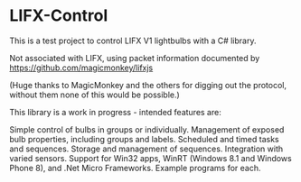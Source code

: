 LIFX-Control
============

This is a test project to control LIFX V1 lightbulbs with a C# library.  

Not associated with LIFX, using packet information documented by https://github.com/magicmonkey/lifxjs 

(Huge thanks to MagicMonkey and the others for digging out the protocol, without them none of this would be possible.)

This library is a work in progress - intended features are:

Simple control of bulbs in groups or individually.
Management of exposed bulb properties, including groups and labels.
Scheduled and timed tasks and sequences.
Storage and management of sequences.
Integration with varied sensors.
Support for Win32 apps, WinRT (Windows 8.1 and Windows Phone 8), and .Net Micro Frameworks.
Example programs for each.
